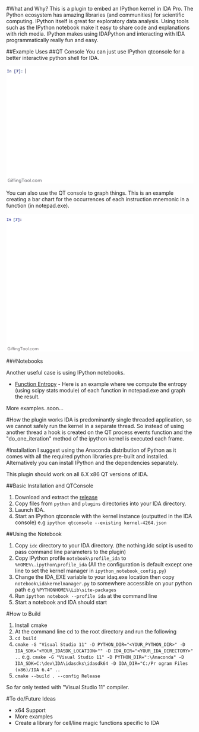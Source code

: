 #What and Why?
This is a plugin to embed an IPython kernel in IDA Pro. The Python ecosystem has amazing libraries (and communities) for scientific computing. IPython itself is great for exploratory data analysis. Using tools such as the IPython notebook make it easy to share code and explanations with rich media. IPython makes using IDAPython and interacting with IDA programmatically really fun and easy.

##Example Uses
##QT Console
You can just use IPython qtconsole for a better interactive python shell for IDA.

![Image of Basic QT Usage](qtbasic.gif)


You can also use the QT console to graph things. This is an example creating a bar chart for the occurrences of each instruction mnemonic in a function (in notepad.exe).

![Image of QT with graph](qtwithgraph.gif)

###Notebooks

Another useful case is using IPython notebooks.

- [Function Entropy](http://nbviewer.ipython.org/github/james91b/ida_ipython/blob/master/notebook/examples/Function%20Entropy.ipynb) - Here is an example where we compute the entropy (using scipy stats module) of each function in notepad.exe and graph the result.

More examples..soon...

#How the plugin works
IDA is predominantly single threaded application, so we cannot safely run the kernel in a separate thread. So instead of using another thread a hook is created on the QT process events function and the "do_one_iteration" method of the ipython kernel is executed each frame.

#Installation
I suggest using the Anaconda distribution of Python as it comes with all the required python libraries pre-built and installed. Alternatively you can install IPython and the dependencies separately.

This plugin should work on all 6.X x86 QT versions of IDA.

##Basic Installation and QTConsole
1. Download and extract the [release](https://github.com/james91b/ida_ipython/releases/tag/0.1)
2. Copy files from `python` and `plugins` directories into your IDA directory.
3. Launch IDA.
4. Start an IPython qtconsole with the kernel instance (outputted in the IDA console) e.g `ipython qtconsole --existing kernel-4264.json`

##Using the Notebook
1. Copy `idc` directory to your IDA directory. (the nothing.idc scipt is used to pass command line parameters to the plugin)
2. Copy IPython profile `notebook\profile_ida` to `%HOME%\.ipython\profile_ida` (All the configuration is default except one line to set the kernel manager in `ipython_notebook_config.py`)
3. Change the IDA_EXE variable to your idaq.exe location then copy `notebook\idakernelmanager.py` to somewhere accessible on your python path e.g `%PYTHONHOME%\Lib\site-packages`
4. Run `ipython notebook --profile ida` at the command line
5. Start a notebook and IDA should start

#How to Build
1. Install cmake
2. At the command line cd to the root directory and run the following
3. `cd build`
4. `cmake -G "Visual Studio 11" -D PYTHON_DIR="<YOUR_PYTHON_DIR>" -D IDA_SDK="<YOUR_IDASDK_LOCATION>"" -D IDA_DIR="<YOUR_IDA_DIRECTORY>" ..`
e.g.
`cmake -G "Visual Studio 11" -D PYTHON_DIR=":\Anaconda" -D IDA_SDK=C:\dev\IDA\idasdks\idasdk64 -D IDA_DIR="C:/Pr
ogram Files (x86)/IDA 6.4" ..`
5. `cmake --build . --config Release`

So far only tested with "Visual Studio 11" compiler.

#To do/Future Ideas
- x64 Support
- More examples
- Create a library for cell/line magic functions specific to IDA
